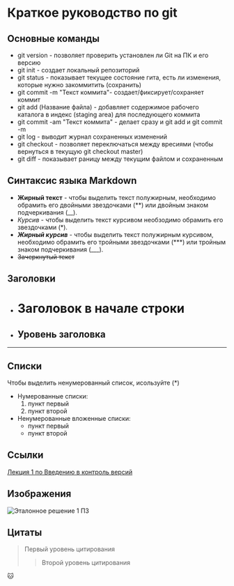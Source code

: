 # Краткое руководство по git

## Основные команды

* git version - позволяет проверить установлен ли Git на ПК и его версию
* git init - создает локальный репозиторий
* git status - показывает текущее состояние гита, есть ли изменения, которые нужно закоммитить (сохранить)
* git commit -m "Текст коммита"- создает/фиксирует/сохраняет коммит
* git add (Название файла) - добавляет содержимое рабочего каталога в индекс (staging area) для последующего коммита 
* git commit -am "Текст коммита" - делает сразу и git add и git commit -m
* git log - выводит журнал сохраненных изменений
* git checkout - позволяет переключаться между вресиями (чтобы вернуться в текущую git checkout master)
* git diff - показывает раницу между текущим файлом и сохраненным

## Синтаксис языка Markdown

* **Жирный текст** - чтобы выделить текст полужирным, необходимо обрамить его двойными звездочками (**) или двойным знаком подчеркивания (__).
* *Курсив* - чтобы выделить текст курсивом необзодимо обрамить его звездочками (*).
* ***Жирный курсив*** - чтобы выделить текст полужирным курсивом, необходимо обрамить его тройными звездочками (***) или тройным знаком подчеркивания (___).
* ~~Зачеркнутый текст~~

## Заголовки

* # Заголовок в начале строки
* ## Уровень заголовка
***

## Списки

Чтобы выделить ненумерованный список, исользуйте (*)
* Нумерованные списки:
  1. пункт первый
  2. пункт второй
* Ненумерованные вложенные списки:
  - пункт первый
  - пункт второй

## Ссылки

[Лекция 1 по Введению в контроль версий](https://gb.ru/lessons/331650)

## Изображения

![Эталонное решение 1 ПЗ](https://gbcdn.mrgcdn.ru/uploads/asset/5254143/attachment/cde763afae13a48c50813429c9df17e4.png)

## Цитаты

> Первый уровень цитирования
>> Второй уровень цитирования

🐱
